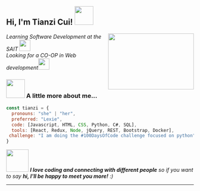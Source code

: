 <h2> Hi, I'm Tianzi Cui! <img src="https://media.giphy.com/media/mGcNjsfWAjY5AEZNw6/giphy.gif" width="50"></h2>
<img align='right' src="https://myqqjd.com/wp-content/uploads/2021/06/20210606152103695.gif" width="230" height="150">
<p><em>Learning Software Development at the SAIT <img src="https://media.giphy.com/media/fYSnHlufseco8Fh93Z/giphy.gif" width="30"></br>Looking for a CO-OP in Web development<img src="https://media.giphy.com/media/WUlplcMpOCEmTGBtBW/giphy.gif" width="30"> 
</em></p>

### <img src="https://media.giphy.com/media/VgCDAzcKvsR6OM0uWg/giphy.gif" width="50"> A little more about me...  

```javascript
const tianzi = {
  pronouns: "she" | "her",
  preferred: "Lexie",
  code: [Javascript, HTML, CSS, Python, C#, SQL],
  tools: [React, Redux, Node, jQuery, REST, Bootstrap, Docker],
 challenge: "I am doing the #100DaysOfCode challenge focused on python"
}
```
<img src="https://gd-hbimg.huaban.com/78ac91b47fb502cf200d0df98379a31517759e2b10c76-R8hCs1" width="60"> <em><b>I love coding and connecting with different people</b> so if you want to say <b>hi, I'll be happy to meet you more!</b> :)</em>

---
